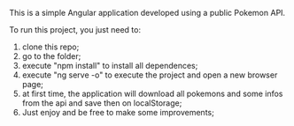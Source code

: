 This is a simple Angular application developed using a public Pokemon API.

To run this project, you just need to:
1. clone this repo;
2. go to the folder;
3. execute "npm install" to install all dependences;
4. execute "ng serve -o" to execute the project and open a new browser page;
5. at first time, the application will download all pokemons and some infos from the api and save then on localStorage;
6. Just enjoy and be free to make some improvements;
